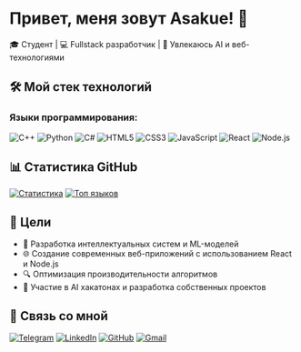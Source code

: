 # Привет, меня зовут Asakue! 👋

🎓 Студент | 💻 Fullstack разработчик | 🚀 Увлекаюсь AI и веб-технологиями


## 🛠️ Мой стек технологий

### Языки программирования:
![C++](https://img.shields.io/badge/C++-00599C?style=for-the-badge&logo=c%2B%2B&logoColor=white)
![Python](https://img.shields.io/badge/Python-3776AB?style=for-the-badge&logo=python&logoColor=white)
![C#](https://img.shields.io/badge/C%23-239120?style=for-the-badge&logo=c-sharp&logoColor=white)
![HTML5](https://img.shields.io/badge/HTML5-E34F26?style=for-the-badge&logo=html5&logoColor=white)
![CSS3](https://img.shields.io/badge/CSS3-1572B6?style=for-the-badge&logo=css3&logoColor=white)
![JavaScript](https://img.shields.io/badge/JavaScript-323330?style=for-the-badge&logo=javascript&logoColor=F7DF1E)
![React](https://img.shields.io/badge/React-61DAFB?style=for-the-badge&logo=react&logoColor=black)
![Node.js](https://img.shields.io/badge/Node.js-339933?style=for-the-badge&logo=node.js&logoColor=white)


## 📊 Статистика GitHub

[![Статистика](https://github-readme-stats.vercel.app/api?username=asakue&show_icons=true&theme=radical)](https://github.com/asakue)
[![Топ языков](https://github-readme-stats.vercel.app/api/top-langs/?username=asakue&layout=compact&theme=radical)](https://github.com/asakue)

## 🎯 Цели
- 🧠 Разработка интеллектуальных систем и ML-моделей
- 🌐 Создание современных веб-приложений с использованием React и Node.js
- 🔍 Оптимизация производительности алгоритмов
- 🚀 Участие в AI хакатонах и разработка собственных проектов

## 🤝 Связь со мной
[![Telegram](https://img.shields.io/badge/Telegram-2CA5E0?style=for-the-badge&logo=telegram&logoColor=white)](https://t.me/asakueqq)
[![LinkedIn](https://img.shields.io/badge/LinkedIn-0077B5?style=for-the-badge&logo=linkedin&logoColor=white)](https://vk.com/asakueqq)
[![GitHub](https://img.shields.io/badge/GitHub-100000?style=for-the-badge&logo=github&logoColor=white)](https://github.com/asakue)
[![Gmail](https://img.shields.io/badge/Gmail-D14836?style=for-the-badge&logo=gmail&logoColor=white)](gurzhij.de@gs.donstu.ru)
